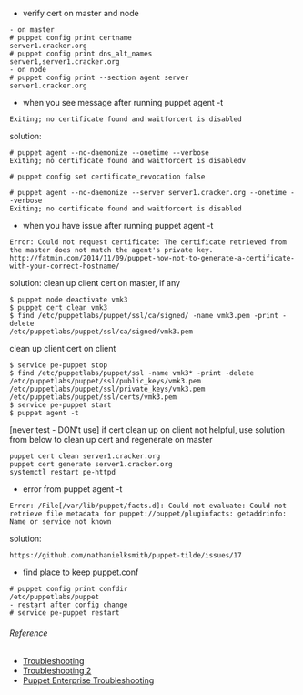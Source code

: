 * verify cert on master and node
```
- on master
# puppet config print certname
server1.cracker.org
# puppet config print dns_alt_names
server1,server1.cracker.org
- on node
# puppet config print --section agent server
server1.cracker.org
```
* when you see message after running puppet agent -t
```
Exiting; no certificate found and waitforcert is disabled
```
solution:
```
# puppet agent --no-daemonize --onetime --verbose
Exiting; no certificate found and waitforcert is disabledv

# puppet config set certificate_revocation false

# puppet agent --no-daemonize --server server1.cracker.org --onetime --verbose
Exiting; no certificate found and waitforcert is disabled
```
* when you have issue after running puppet agent -t
```
Error: Could not request certificate: The certificate retrieved from the master does not match the agent's private key.
http://fatmin.com/2014/11/09/puppet-how-not-to-generate-a-certificate-with-your-correct-hostname/
```
solution:
clean up client cert on master, if any
```
$ puppet node deactivate vmk3
$ puppet cert clean vmk3
$ find /etc/puppetlabs/puppet/ssl/ca/signed/ -name vmk3.pem -print -delete
/etc/puppetlabs/puppet/ssl/ca/signed/vmk3.pem
```
clean up client cert on client
```
$ service pe-puppet stop
$ find /etc/puppetlabs/puppet/ssl -name vmk3* -print -delete
/etc/puppetlabs/puppet/ssl/public_keys/vmk3.pem
/etc/puppetlabs/puppet/ssl/private_keys/vmk3.pem
/etc/puppetlabs/puppet/ssl/certs/vmk3.pem
$ service pe-puppet start
$ puppet agent -t
```
[never test - DON't use] if cert clean up on client not helpful, use solution from below to clean up cert and regenerate on master
```
puppet cert clean server1.cracker.org
puppet cert generate server1.cracker.org
systemctl restart pe-httpd
```
* error from puppet agent -t
```
Error: /File[/var/lib/puppet/facts.d]: Could not evaluate: Could not retrieve file metadata for puppet://puppet/pluginfacts: getaddrinfo: Name or service not known
```
solution:
```
https://github.com/nathanielksmith/puppet-tilde/issues/17
```
* find place to keep puppet.conf 
```
# puppet config print confdir
/etc/puppetlabs/puppet
- restart after config change
# service pe-puppet restart
```
###### Reference
   * [Troubleshooting](https://docs.puppetlabs.com/guides/troubleshooting.html)
   * [Troubleshooting 2](https://docs.puppetlabs.com/pe/latest/trouble_comms.html)
   * [Puppet Enterprise Troubleshooting](http://www.slideshare.net/PuppetLabs/puppet-conf-slides-25547169)
